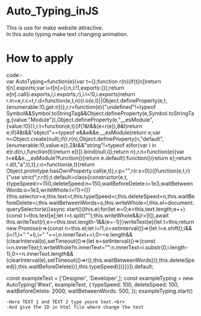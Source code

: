 # Auto_Typing_inJS 
This is use for make website attractive. <br>
In this auto typing make text changing animation.
# How to apply
code:- <br>
var AutoTyping=function(e){var t={};function r(n){if(t[n])return t[n].exports;var i=t[n]={i:n,l:!1,exports:{}};return e[n].call(i.exports,i,i.exports,r),i.l=!0,i.exports}return r.m=e,r.c=t,r.d=function(e,t,n){r.o(e,t)||Object.defineProperty(e,t,{enumerable:!0,get:n})},r.r=function(e){"undefined"!=typeof Symbol&&Symbol.toStringTag&&Object.defineProperty(e,Symbol.toStringTag,{value:"Module"}),Object.defineProperty(e,"__esModule",{value:!0})},r.t=function(e,t){if(1&t&&(e=r(e)),8&t)return e;if(4&t&&"object"==typeof e&&e&&e.__esModule)return e;var n=Object.create(null);if(r.r(n),Object.defineProperty(n,"default",{enumerable:!0,value:e}),2&t&&"string"!=typeof e)for(var i in e)r.d(n,i,function(t){return e[t]}.bind(null,i));return n},r.n=function(e){var t=e&&e.__esModule?function(){return e.default}:function(){return e};return r.d(t,"a",t),t},r.o=function(e,t){return Object.prototype.hasOwnProperty.call(e,t)},r.p="",r(r.s=0)}([function(e,t,r){"use strict";r.r(t);t.default=class{constructor(e,t,{typeSpeed:r=150,deleteSpeed:n=150,waitBeforeDelete:i=1e3,waitBetweenWords:o=1e3,writeWhole:l=!1}={}){this.selector=e,this.text=t,this.typeSpeed=r,this.deleteSpeed=n,this.waitBeforeDelete=i,this.waitBetweenWords=o,this.writeWhole=l,this.el=document.querySelector(e)}async start(){this.el;for(let e=0;e<this.text.length;e++){const t=this.text[e];let r=t.split("");this.writeWhole&&(r=[t]),await this.writeText(r),e==this.text.length-1&&(e=-1)}}writeText(e){let t=this;return new Promise(r=>{const n=this.el;let i=!1,o=setInterval(()=>{let l=e.shift();i&&(i=!1,l=" "+l),i=" "==l,n.innerText+=l,0==e.length&&(clearInterval(o),setTimeout(()=>{let e=setInterval(()=>{const i=n.innerText;t.writeWhole?n.innerText="":n.innerText=i.substr(0,i.length-1),0==n.innerText.length&&(clearInterval(e),setTimeout(()=>r(),this.waitBetweenWords))},this.deleteSpeed)},this.waitBeforeDelete))},this.typeSpeed)})}}}]).default;

const exampleText = ['Designer', 'Developer',];
    const exampleTyping = new AutoTyping('#text', exampleText, {
        typeSpeed: 100,
        deleteSpeed: 100,
        waitBeforeDelete: 2000,
        waitBetweenWords: 500,
    });
    exampleTyping.start()  <br>

    

    -Here TEXT 1 and TEXT 2 type youre text.<br>
    -And give the ID in html file where change the text
